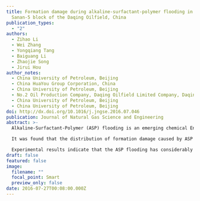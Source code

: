 ```yaml
---
title: Formation damage during alkaline-surfactant-polymer flooding in the
  Sanan-5 block of the Daqing Oilfield, China
publication_types:
  - "2"
authors:
  - Zihao Li
  - Wei Zhang
  - Yongqiang Tang
  - Baiguang Li
  - Zhaojie Song
  - Jirui Hou
author_notes:
  - China University of Petroleum, Beijing
  - China HuaYou Group Corporation, China
  - China University of Petroleum, Beijing
  - No.2 Oil Production Company, Daqing Oilfield Limited Company, Daqing, 163414, China
  - China University of Petroleum, Beijing
  - China University of Petroleum, Beijing
doi: http://dx.doi.org/10.1016/j.jngse.2016.07.046
publication: Journal of Natural Gas Science and Engineering
abstract: >-
  Alkaline-Surfactant-Polymer (ASP) flooding is an emerging chemical Enhanced Oil Recovery (EOR) technology which has significantly enhanced oil recovery of Daqing Oilfield. ASP flooding benefits from the synergy effects of alkali, surfactant and polymer to improve both volumetric and displacement efficiencies and meanwhile lower surfactant adsorption. However, ASP flooding also induces some negative formation damage effects such as scaling, adsorption, and mineral dissolution. In this paper, we investigated the formation damage caused during ASP flooding in Block Sanan-5 in Songliao Basin - one of the most productive blocks of Daqing Oilfield in China. 

  It was found that the distribution of formation damage caused by ASP flooding followed flow paths of chemical solutions and was dependent on well locations. The severity of damage varies as distance increases from the near-injection-well area to the near-production-well area. Understanding the effects of well locations on formation damage during ASP flooding could provide more accurate evaluation of formation damage and helped to guide reservoir development strategies. To analyze the well location factor, we collected scaling samples and more than 970 m of core samples from Block Sanan-5 of Daqing Oilfield covering different wells on various flow paths before and after ASP flooding. The changes ofsome key petrophysical parameters such as porosity and permeability before and after ASP flooding were investigated. A series of experiments, including Scanning Electron Microscopy (SEM), Casting Thin Sections (CTS), X-Ray Diffraction (XRD) and ion analysis of produced water were performed to test properties of core samples. In addition, absorption of different components in the ASP solutions was also measured. 

  Experimental results indicate that the ASP flooding has considerably different influences on different parts of flow paths. After ASP flooding, permeability distribution of core samples exhibits different variability trends from the near-injection-well areas to near-production-well areas. Due to absorption of alkali and polymer, grains migration and scaling of calcium and magnesium, permeability decreases at the near-injection-well area, then increases at an intermediate distance and decreases again at the nearproduction-well. Moreover, porosity of samples shows a similar tendency with variability of permeability, which is interpreted by the strong mineral corrosion due to high concentration of alkali in the near-wellbore area, while its extent of variation is smaller than permeability.
draft: false
featured: false
image:
  filename: ""
  focal_point: Smart
  preview_only: false
date: 2016-07-27T00:08:00.000Z
---
```


